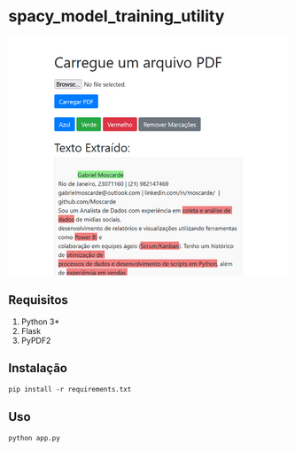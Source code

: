 # spacy_model_training_utility

<img src="screenshot.png">

## Requisitos

1. Python 3*
2. Flask
3. PyPDF2

## Instalação
```
pip install -r requirements.txt
```

## Uso
```
python app.py
```